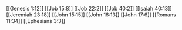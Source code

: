 [[Genesis 1:12]]
[[Job 15:8]]
[[Job 22:2]]
[[Job 40:2]]
[[Isaiah 40:13]]
[[Jeremiah 23:18]]
[[John 15:15]]
[[John 16:13]]
[[John 17:6]]
[[Romans 11:34]]
[[Ephesians 3:3]]
